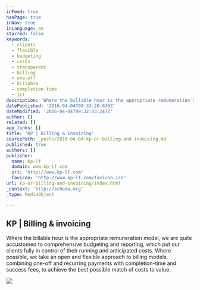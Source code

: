 ```yaml
---
inFeed: true
hasPage: true
inNav: true
inLanguage: en
starred: false
keywords:
  - clients
  - flexible
  - budgeting
  - costs
  - transparent
  - billing
  - one-off
  - billable
  - completion-time
  - ict
description: 'Where the billable hour is the appropriate remuneration model, we are quite accustomed to comprehensive budgeting and reporting, which put our clients fully in control of their running and anticipated costs. Where possible, we take an open and flexible approach to billing models, combining one-off and recurring payments with completion-time and success fees, to achieve the best possible match of costs to value.'
datePublished: '2016-04-04T09:33:20.636Z'
dateModified: '2016-04-04T09:32:03.247Z'
author: []
related: []
app_links: []
title: 'KP | Billing & invoicing'
sourcePath: _posts/2016-04-04-kp-or-billing-and-invoicing.md
published: true
authors: []
publisher:
  name: Kp-lf
  domain: www.kp-lf.com
  url: 'http://www.kp-lf.com'
  favicon: 'http://www.kp-lf.com/favicon.ico'
url: kp-or-billing-and-invoicing/index.html
_context: 'http://schema.org'
_type: MediaObject

---
```

<article style=""><h1>KP | Billing &amp; invoicing</h1><p>Where the billable hour is the appropriate remuneration model, we are quite accustomed to comprehensive budgeting and reporting, which put our clients fully in control of their running and anticipated costs. Where possible, we take an open and flexible approach to billing models, combining one-off and recurring payments with completion-time and success fees, to achieve the best possible match of costs to value.</p><img src="http://www.kp-lf.com/images/logo.jpg" /></article>